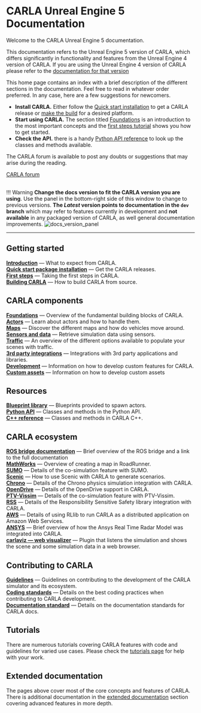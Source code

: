 # CARLA Unreal Engine 5 Documentation

Welcome to the CARLA Unreal Engine 5 documentation.

This documentation refers to the Unreal Engine 5 version of CARLA, which differs significantly in functionality and features from the Unreal Engine 4 version of CARLA. If you are using the Unreal Engine 4 version of CARLA please refer to the [documentation for that version](https://carla.readthedocs.org)

This home page contains an index with a brief description of the different sections in the documentation. Feel free to read in whatever order preferred. In any case, here are a few suggestions for newcomers.

* __Install CARLA.__ Either follow the [Quick start installation](start_quickstart.md) to get a CARLA release or [make the build](build_carla.md) for a desired platform.
* __Start using CARLA.__ The section titled [Foundations](foundations.md) is an introduction to the most important concepts and the [first steps tutorial](tuto_first_steps.md) shows you how to get started.
* __Check the API.__ there is a handy [Python API reference](python_api.md) to look up the classes and methods available.

The CARLA forum is available to post any doubts or suggestions that may arise during the reading.
<div class="build-buttons">
<a href="https://github.com/carla-simulator/carla/discussions/" target="_blank" class="btn btn-neutral" title="Go to the latest CARLA release">
CARLA forum</a>
</div>

<br>

!!! Warning
    __Change the docs version to fit the CARLA version you are using__. Use the panel in the bottom-right side of this window to change to previous versions. __The _Latest_ version points to documentation in the `dev` branch__ which may refer to features currently in development and __not available__ in any packaged version of CARLA, as well general documentation improvements. ![docs_version_panel](img/docs_version_panel.jpg)

---

## Getting started

[__Introduction__](start_introduction.md) — What to expect from CARLA.  
[__Quick start package installation__](start_quickstart.md) — Get the CARLA releases.    
[__First steps__](tuto_G_getting_started.md) — Taking the first steps in CARLA.  
[__Building CARLA__](build_carla.md) — How to build CARLA from source.

## CARLA components
[__Foundations__](core_concepts.md) — Overview of the fundamental building blocks of CARLA.    
[__Actors__](core_actors.md) — Learn about actors and how to handle them.  
[__Maps__](core_map.md) — Discover the different maps and how do vehicles move around.  
[__Sensors and data__](core_sensors.md) — Retrieve simulation data using sensors.  
[__Traffic__](ts_traffic_simulation_overview.md) — An overview of the different options available to populate your scenes with traffic.  
[__3rd party integrations__](3rd_party_integrations.md) — Integrations with 3rd party applications and libraries.   
[__Development__](development_tutorials.md) — Information on how to develop custom features for CARLA.  
[__Custom assets__](custom_assets_tutorials.md) — Information on how to develop custom assets 

## Resources
[__Blueprint library__](bp_library.md) — Blueprints provided to spawn actors.   
[__Python API__](python_api.md) — Classes and methods in the Python API.   
[__C++ reference__](ref_cpp.md) — Classes and methods in CARLA C++.    

## CARLA ecosystem

[__ROS bridge documentation__](ros_documentation.md) — Brief overview of the ROS bridge and a link to the full documentation  
[__MathWorks__](large_map_roadrunner.md) — Overview of creating a map in RoadRunner.    
[__SUMO__](adv_sumo.md) — Details of the co-simulation feature with SUMO.   
[__Scenic__](tuto_G_scenic.md) — How to use Scenic with CARLA to generate scenarios.    
[__Chrono__](tuto_G_chrono.md) — Details of the Chrono physics simulation integration with CARLA.   
[__OpenDrive__](adv_opendrive.md) — Details of the OpenDrive support in CARLA.  
[__PTV-Vissim__](adv_ptv.md) — Details of the co-simulation feature with PTV-Vissim.    
[__RSS__](adv_rss.md) — Details of the Responsibility Sensitive Safety library integration with CARLA.  
[__AWS__](tuto_G_rllib_integration) — Details of using RLlib to run CARLA as a distributed application on Amazon Web Services.  
[__ANSYS__](ecosys_ansys.md) — Brief overview of how the Ansys Real Time Radar Model was integrated into CARLA.  
[__carlaviz — web visualizer__](plugins_carlaviz.md) — Plugin that listens the simulation and shows the scene and some simulation data in a web browser.

## Contributing to CARLA
[__Guidelines__](cont_contribution_guidelines.md) — Guidelines on contributing to the development of the CARLA simulator and its ecosystem.   
[__Coding standards__](cont_coding_standard.md) — Details on the best coding practices when contributing to CARLA development.  
[__Documentation standard__](cont_doc_standard.md) — Details on the documentation standards for CARLA docs.     

## Tutorials

There are numerous tutorials covering CARLA features with code and guidelines for varied use cases. Please check the [tutorials page](tutorials.md) for help with your work.

## Extended documentation

The pages above cover most of the core concepts and features of CARLA. There is additional documentation in the [extended documentation](ext_docs.md) section covering advanced features in more depth.